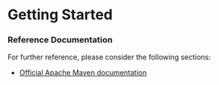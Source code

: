 # Getting Started

### Reference Documentation

For further reference, please consider the following sections:

* [Official Apache Maven documentation](https://maven.apache.org/guides/index.html)










































